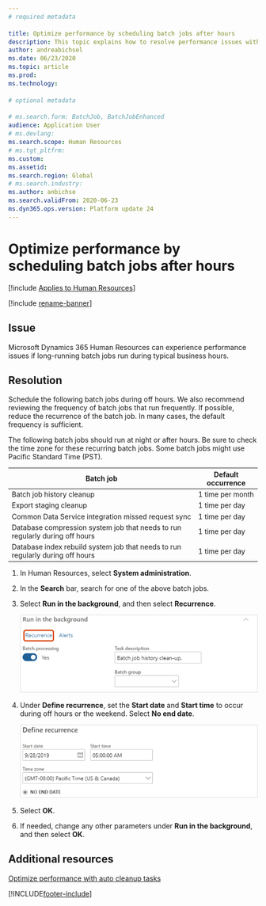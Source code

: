 ```yaml
---
# required metadata

title: Optimize performance by scheduling batch jobs after hours
description: This topic explains how to resolve performance issues with Microsoft Dynamics 365 Human Resources by scheduling long-running batch jobs after hours.
author: andreabichsel
ms.date: 06/23/2020
ms.topic: article
ms.prod: 
ms.technology: 

# optional metadata

# ms.search.form: BatchJob, BatchJobEnhanced
audience: Application User
# ms.devlang: 
ms.search.scope: Human Resources
# ms.tgt_pltfrm: 
ms.custom: 
ms.assetid: 
ms.search.region: Global
# ms.search.industry: 
ms.author: anbichse
ms.search.validFrom: 2020-06-23
ms.dyn365.ops.version: Platform update 24
---
```



# Optimize performance by scheduling batch jobs after hours

[!include [Applies to Human Resources](../includes/applies-to-hr.md)]

[!include [rename-banner](~/includes/cc-data-platform-banner.md)]

## Issue

Microsoft Dynamics 365 Human Resources can experience performance issues if long-running batch jobs run during typical business hours.

## Resolution

Schedule the following batch jobs during off hours. We also recommend reviewing the frequency of batch jobs that run frequently. If possible, reduce the recurrence of the batch job. In many cases, the default frequency is sufficient.

The following batch jobs should run at night or after hours. Be sure to check the time zone for these recurring batch jobs. Some batch jobs might use Pacific Standard Time (PST).

| Batch job | Default occurrence |
| --- | --- |
| Batch job history cleanup | 1 time per month |
| Export staging cleanup | 1 time per day |
| Common Data Service integration missed request sync | 1 time per day |
| Database compression system job that needs to run regularly during off hours | 1 time per day |
| Database index rebuild system job that needs to run regularly during off hours | 1 time per day |

1. In Human Resources, select **System administration**.

2. In the **Search** bar, search for one of the above batch jobs.

3. Select **Run in the background**, and then select **Recurrence**.

   ![Set recurrence.](media/talent-batch-history-cleanup-recurrence.png)

4. Under **Define recurrence**, set the **Start date** and **Start time** to occur during off hours or the weekend. Select **No end date**. 

   ![Define recurrence start date and time.](media/talent-batch-history-cleanup-define-recurrence.png)

5. Select **OK**.

6. If needed, change any other parameters under **Run in the background**, and then select **OK**.

## Additional resources

[Optimize performance with auto cleanup tasks](hr-admin-troubleshooting-batch-history.md)


[!INCLUDE[footer-include](../includes/footer-banner.md)]